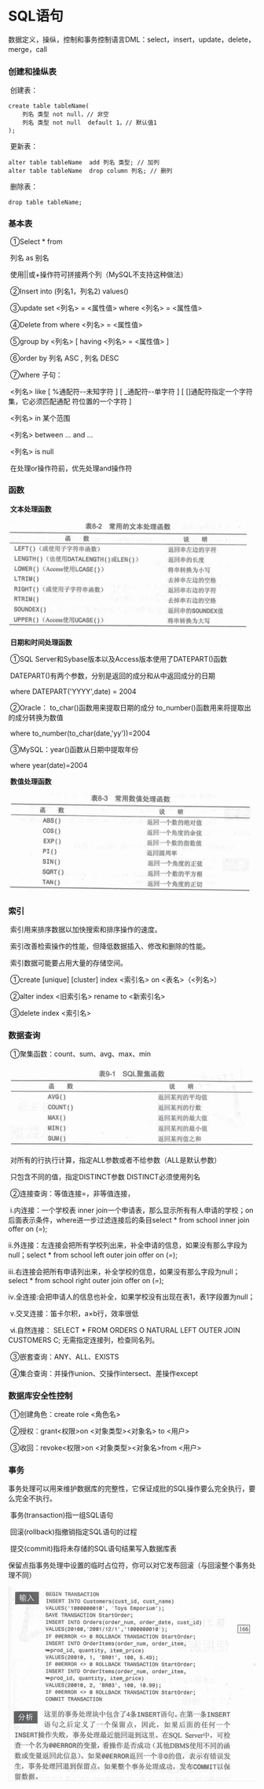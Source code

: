 # SQL语句

数据定义，操纵，控制和事务控制语言DML：select，insert，update，delete，merge，call

### 创建和操纵表

​	创建表：

```
create table tableName(
	列名 类型 not null，// 非空
	列名 类型 not null  default 1，// 默认值1
);
```

​	更新表：

```
alter table tableName  add 列名 类型; // 加列
alter table tableName  drop column 列名; // 删列
```

​	删除表：

```
drop table tableName;
```



### 基本表

​		①Select *  from <tablename>   

​			列名 as 别名 

​			使用||或+操作符可拼接两个列（MySQL不支持这种做法）             

​        ②Insert into <tablename>(列名1，列名2) values()

​        ③update <tablename> set <列名> = <属性值> where <列名> = <属性值>

​        ④Delete from <tablename> where <列名> = <属性值>

​        ⑤group by <列名> [ having <列名> = <属性值> ]

​        ⑥order by 列名 ASC  , 列名 DESC

​		⑦where 子句：

​						<列名> like [ %通配符--未知字符 ] [ _通配符--单字符 ] [ []通配符指定一个字符集，它必须匹配通配																														符位置的一个字符 ]

​						<列名> in  某个范围

​						<列名> between ... and ...  

​						<列名> is null  

​						在处理or操作符前，优先处理and操作符 

### 函数

​	**文本处理函数**

![text-functions](assets/Text-functions.png)

​	**日期和时间处理函数**

​		①SQL Server和Sybase版本以及Access版本使用了DATEPART()函数

​			DATEPART()有两个参数，分别是返回的成分和从中返回成分的日期

​			where DATEPART('YYYY',date) = 2004

​		②Oracle： to_char()函数用来提取日期的成分 to_number()函数用来将提取出的成分转换为数值

​			where to_number(to_char(date,'yy'))=2004

​		③MySQL：year()函数从日期中提取年份

​			where year(date)=2004

​	**数值处理函数**

![number-functions](assets/number-functions.png)

### 索引

​	索引用来排序数据以加快搜索和排序操作的速度。

​	索引改善检索操作的性能，但降低数据插入、修改和删除的性能。

​	索引数据可能要占用大量的存储空间。

​       ①create [unique] [cluster] index <索引名> on <表名>（<列名>）

​       ②alter index <旧索引名> rename to <新索引名>

​       ③delete index <索引名>

### 数据查询

​        ①聚集函数：count、sum、avg、max、min

![aggregate-functions](assets/aggregate-functions.png)

​	对所有的行执行计算，指定ALL参数或者不给参数（ALL是默认参数）

​	只包含不同的值，指定DISTINCT参数    DISTINCT必须使用列名

​        ②连接查询：等值连接=，非等值连接，

​           ⅰ.内连接：一个学校表 inner join一个申请表，那么显示所有有人申请的学校；on 后面表示条件，where进一步过滤连接后的条目select * from  school inner join offer on (_=_);

​           ⅱ.外连接：左连接会把所有学校列出来，补全申请的信息，如果没有那么字段为null；select * from  school left  outer join offer on (_=_);

​         ⅲ.右连接会把所有申请列出来，补全学校的信息，如果没有那么字段为null；select * from  school right outer join offer on (_=_);

​         ⅳ.全连接:会把申请人的信息也补全，如果学校没有出现在表1，表1字段置为null；

​          ⅴ.交叉连接：笛卡尔积，a×b行，效率很低

​          ⅵ.自然连接： SELECT * FROM ORDERS O NATURAL LEFT OUTER JOIN CUSTOMERS C; 无需指定连接列，检查同名列。

​       ③嵌套查询：ANY、ALL、EXISTS

​        ④集合查询：并操作union、交操作intersect、差操作except

### 数据库安全性控制

​        ①创建角色：create role <角色名>

​        ②授权：grant<权限>on <对象类型><对象名> to <用户>

​        ③收回：revoke<权限>on <对象类型><对象名>from <用户>

### 事务

​	事务处理可以用来维护数据库的完整性，它保证成批的SQL操作要么完全执行，要么完全不执行。

​	事务(transaction)指一组SQL语句

​	回滚(rollback)指撤销指定SQL语句的过程

​	提交(commit)指将未存储的SQL语句结果写入数据库表

​	保留点指事务处理中设置的临时占位符，你可以对它发布回滚（与回滚整个事务处理不同）

![transaction-example](assets/transaction-example.png)